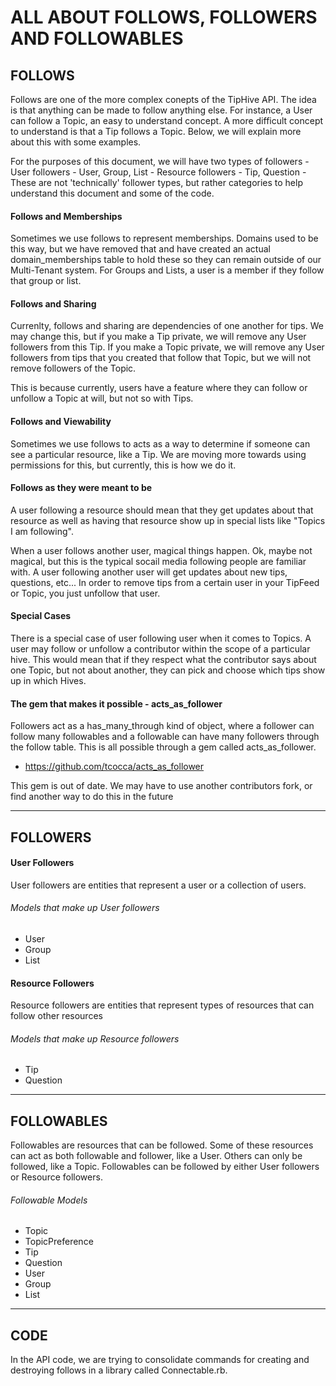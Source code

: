 # ALL ABOUT FOLLOWS, FOLLOWERS AND FOLLOWABLES
## FOLLOWS
Follows are one of the more complex conepts of the TipHive API. The idea is that anything can be made to follow anything else. For instance, a User can follow a Topic, an easy to understand concept. A more difficult concept to understand is that a Tip follows a Topic. Below, we will explain more about this with some examples.

For the purposes of this document, we will have two types of followers
    - User followers - User, Group, List
    - Resource followers - Tip, Question
    - These are not 'technically' follower types, but rather categories to help understand this document and some of the code.

#### Follows and Memberships
Sometimes we use follows to represent memberships. Domains used to be this way, but we have removed that and have created an actual domain_memberships table to hold these so they can remain outside of our Multi-Tenant system. For Groups and Lists, a user is a member if they follow that group or list.

#### Follows and Sharing
Currenlty, follows and sharing are dependencies of one another for tips. We may change this, but if you make a Tip private, we will remove any User followers from this Tip. If you make a Topic private, we will remove any User followers from tips that you created that follow that Topic, but we will not remove followers of the Topic.

This is because currently, users have a feature where they can follow or unfollow a Topic at will, but not so with Tips. 

#### Follows and Viewability
Sometimes we use follows to acts as a way to determine if someone can see a particular resource, like a Tip. We are moving more towards using permissions for this, but currently, this is how we do it.

#### Follows as they were meant to be
A user following a resource should mean that they get updates about that resource as well as having that resource show up in special lists like "Topics I am following".

When a user follows another user, magical things happen. Ok, maybe not magical, but this is the typical socail media following people are familiar with. A user following another user will get updates about new tips, questions, etc... In order to remove tips from a certain user in your TipFeed or Topic, you just unfollow that user.

#### Special Cases
There is a special case of user following user when it comes to Topics. A user may follow or unfollow a contributor within the scope of a particular hive. This would mean that if they respect what the contributor says about one Topic, but not about another, they can pick and choose which tips show up in which Hives.

#### The gem that makes it possible - acts_as_follower
Followers act as a has_many_through kind of object, where a follower can follow many followables and a followable can have many followers through the follow table. This is all possible through a gem called acts_as_follower.
- https://github.com/tcocca/acts_as_follower

This gem is out of date. We may have to use another contributors fork, or find another way to do this in the future

---

## FOLLOWERS
#### User Followers
User followers are entities that represent a user or a collection of users.

###### Models that make up User followers
- User
- Group
- List

#### Resource Followers
Resource followers are entities that represent types of resources that can follow other resources

###### Models that make up Resource followers
- Tip
- Question

---

## FOLLOWABLES
Followables are resources that can be followed. Some of these resources can act as both followable and follower, like a User. Others can only be followed, like a Topic. Followables can be followed by either User followers or Resource followers.

###### Followable Models
- Topic
- TopicPreference
- Tip
- Question
- User
- Group
- List

---

## CODE
In the API code, we are trying to consolidate commands for creating and destroying follows in a library called Connectable.rb.
